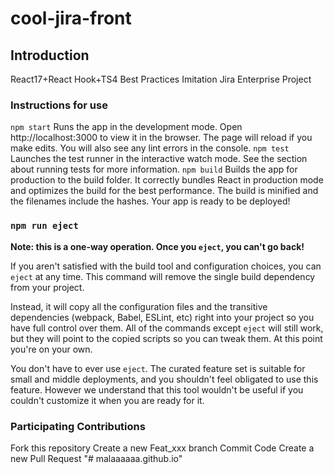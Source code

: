 # cool-jira-front

## Introduction

React17+React Hook+TS4 Best Practices Imitation Jira Enterprise Project

### Instructions for use

`npm start`
Runs the app in the development mode.
Open http://localhost:3000 to view it in the browser.
The page will reload if you make edits.
You will also see any lint errors in the console.
`npm test`
Launches the test runner in the interactive watch mode.
See the section about running tests for more information.
`npm build`
Builds the app for production to the build folder.
It correctly bundles React in production mode and optimizes the build for the best performance.
The build is minified and the filenames include the hashes.
Your app is ready to be deployed!

### `npm run eject`

**Note: this is a one-way operation. Once you `eject`, you can't go back!**

If you aren't satisfied with the build tool and configuration choices, you can `eject` at any time. This command will remove the single build dependency from your project.

Instead, it will copy all the configuration files and the transitive dependencies (webpack, Babel, ESLint, etc) right into your project so you have full control over them. All of the commands except `eject` will still work, but they will point to the copied scripts so you can tweak them. At this point you're on your own.

You don't have to ever use `eject`. The curated feature set is suitable for small and middle deployments, and you shouldn't feel obligated to use this feature. However we understand that this tool wouldn't be useful if you couldn't customize it when you are ready for it.

### Participating Contributions

Fork this repository
Create a new Feat_xxx branch
Commit Code
Create a new Pull Request
"# malaaaaaa.github.io"
